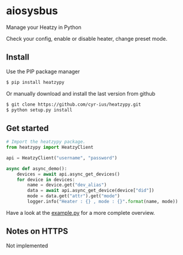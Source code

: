 # aiosysbus
Manage your Heatzy in Python

Check your config, enable or disable heater, change preset mode.

Install
-------
Use the PIP package manager
```bash
$ pip install heatzypy
```

Or manually download and install the last version from github
```bash
$ git clone https://github.com/cyr-ius/heatzypy.git
$ python setup.py install
```
Get started
-----------
```python
# Import the heatzypy package.
from heatzypy import HeatzyClient

api = HeatzyClient("username", "password")

async def async_demo():
    devices = await api.async_get_devices()
    for device in devices:
        name = device.get("dev_alias")
        data = await api.async_get_device(device["did"])
        mode = data.get("attr").get("mode")
        logger.info("Heater : {} , mode : {}".format(name, mode))

```
Have a look at the [example.py](https://github.com/cyr-ius/heatzypy/blob/master/example.py) for a more complete overview.

Notes on HTTPS
--------------
Not implemented
